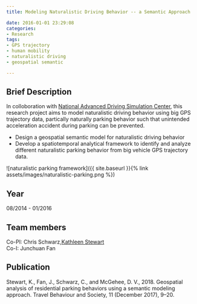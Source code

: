 ```yaml
---
title: Modeling Naturalistic Driving Behavior -- a Semantic Approach

date: 2016-01-01 23:29:08
categories:
- Research
tags:
- GPS trajectory
- human mobility
- naturalistic driving
- geospatial semantic

---
```


## Brief Description

In colloboration with [National Advanced Driving Simulation Center](https://www.nads-sc.uiowa.edu/), this research project aims to model naturalistic driving behavior using big GPS trajectory data, partically naturally parking behavior such that unintended acceleration accident during parking can be prevented.
- Design a geospatial semantic model for naturalistic driving behavior
- Develop a spatiotemporal analytical framework to identify and analyze different naturalistic parking behavior from big vehicle GPS trajectory data.  


![naturalistic parking framework]({{ site.baseurl }}{% link assets/images/naturalistic-parking.png %})  


<!-- more -->

## Year

08/2014 - 01/2016

## Team members

Co-PI: Chris Schwarz,[Kathleen Stewart](stewartk@umd.edu)  
Co-I: Junchuan Fan

## Publication

Stewart, K., Fan, J., Schwarz, C., and McGehee, D. V., 2018. Geospatial analysis of residential parking behaviors using a semantic modeling approach. Travel Behaviour and Society, 11 (December 2017), 9–20.
